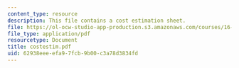 ```yaml
---
content_type: resource
description: This file contains a cost estimation sheet.
file: https://ol-ocw-studio-app-production.s3.amazonaws.com/courses/16-810-engineering-design-and-rapid-prototyping-january-iap-2005/62938eeeefa97fcb9b00c3a78d3834fd_costestim.pdf
file_type: application/pdf
resourcetype: Document
title: costestim.pdf
uid: 62938eee-efa9-7fcb-9b00-c3a78d3834fd
---
```

